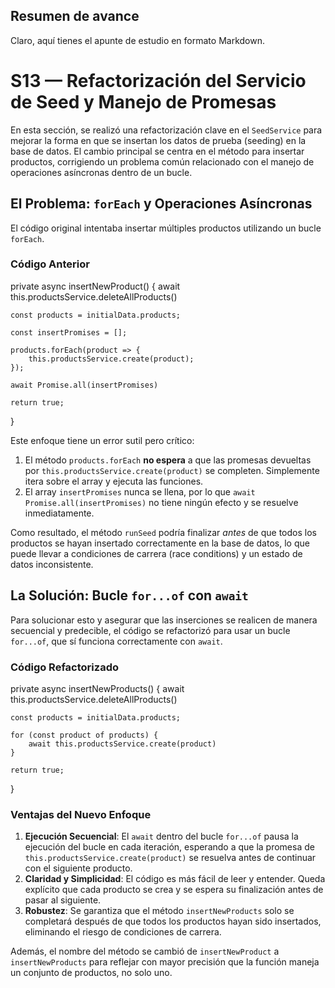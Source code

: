 ## Resumen de avance
Claro, aquí tienes el apunte de estudio en formato Markdown.

# S13 — Refactorización del Servicio de Seed y Manejo de Promesas

En esta sección, se realizó una refactorización clave en el `SeedService` para mejorar la forma en que se insertan los datos de prueba (seeding) en la base de datos. El cambio principal se centra en el método para insertar productos, corrigiendo un problema común relacionado con el manejo de operaciones asíncronas dentro de un bucle.

## El Problema: `forEach` y Operaciones Asíncronas

El código original intentaba insertar múltiples productos utilizando un bucle `forEach`.

### Código Anterior

private async insertNewProduct() {
	await this.productsService.deleteAllProducts()

	const products = initialData.products;

	const insertPromises = [];

	products.forEach(product => {
		this.productsService.create(product);
	});

	await Promise.all(insertPromises)

	return true;
}

Este enfoque tiene un error sutil pero crítico:

1.  El método `products.forEach` **no espera** a que las promesas devueltas por `this.productsService.create(product)` se completen. Simplemente itera sobre el array y ejecuta las funciones.
2.  El array `insertPromises` nunca se llena, por lo que `await Promise.all(insertPromises)` no tiene ningún efecto y se resuelve inmediatamente.

Como resultado, el método `runSeed` podría finalizar *antes* de que todos los productos se hayan insertado correctamente en la base de datos, lo que puede llevar a condiciones de carrera (race conditions) y un estado de datos inconsistente.

## La Solución: Bucle `for...of` con `await`

Para solucionar esto y asegurar que las inserciones se realicen de manera secuencial y predecible, el código se refactorizó para usar un bucle `for...of`, que sí funciona correctamente con `await`.

### Código Refactorizado

private async insertNewProducts() {
	await this.productsService.deleteAllProducts()

	const products = initialData.products;

	for (const product of products) {
		await this.productsService.create(product)
	}
	
	return true;
}

### Ventajas del Nuevo Enfoque

1.  **Ejecución Secuencial**: El `await` dentro del bucle `for...of` pausa la ejecución del bucle en cada iteración, esperando a que la promesa de `this.productsService.create(product)` se resuelva antes de continuar con el siguiente producto.
2.  **Claridad y Simplicidad**: El código es más fácil de leer y entender. Queda explícito que cada producto se crea y se espera su finalización antes de pasar al siguiente.
3.  **Robustez**: Se garantiza que el método `insertNewProducts` solo se completará después de que todos los productos hayan sido insertados, eliminando el riesgo de condiciones de carrera.

Además, el nombre del método se cambió de `insertNewProduct` a `insertNewProducts` para reflejar con mayor precisión que la función maneja un conjunto de productos, no solo uno.
